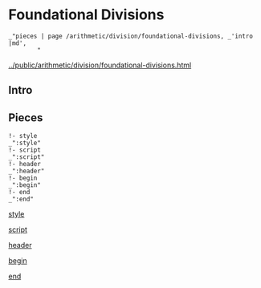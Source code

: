 # Foundational Divisions

    _"pieces | page /arithmetic/division/foundational-divisions, _'intro |md',
            "

[../public/arithmetic/division/foundational-divisions.html](# "save:")


## Intro

## Pieces

    !- style
    _":style"
    !- script
    _":script"
    !- header
    _":header"
    !- begin
    _":begin"
    !- end
    _":end"

[style]() 

[script]()

[header]()

[begin]()

[end]()

